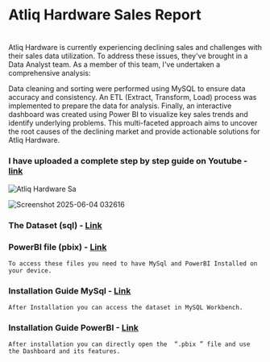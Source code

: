 # Atliq Hardware Sales Report   

# 

Atliq Hardware is currently experiencing declining sales and challenges with their sales data utilization. To address these issues, they've brought in a Data Analyst team. As a member of this team, I've undertaken a comprehensive analysis:

Data cleaning and sorting were performed using MySQL to ensure data accuracy and consistency.
An ETL (Extract, Transform, Load) process was implemented to prepare the data for analysis.
Finally, an interactive dashboard was created using Power BI to visualize key sales trends and identify underlying problems.
This multi-faceted approach aims to uncover the root causes of the declining market and provide actionable solutions for Atliq Hardware.












### I have uploaded a complete step by step guide on Youtube - [link](https://youtu.be/GlVQtEexktI) 


![Atliq Hardware Sa](https://github.com/user-attachments/assets/bd3663b9-48b2-4263-a1c1-77dc6f18c63d) 









![Screenshot 2025-06-04 032616](https://github.com/user-attachments/assets/a6578de2-b0d3-41a5-b10a-55f0e57cc42e)


















### The Dataset (sql) \- [Link](https://github.com/Dhritionly/Atliq-Hardware-DA-sales/blob/6422ab115a2347cbe1e5af473d8c527208b12686/sales_data.sql)

### PowerBI file (pbix) \- [Link](https://github.com/Dhritionly/Atliq-Hardware-DA-sales/blob/6422ab115a2347cbe1e5af473d8c527208b12686/Atliq_Hardware_DD.pbix)

`To access these files you need to have MySql and PowerBI Installed on your device.`

### Installation Guide MySql \- [Link](https://youtu.be/-ceKr-nEZag?si=aMkTTdZ6FVZ7FIrh)

`After Installation you can access the dataset in MySQL Workbench.`

### Installation Guide PowerBI \- [Link](https://youtu.be/OTV4qhcP_8s?si=nkRuLIzhZdHhiCHw)

`After installation you can directly open the  “.pbix ” file and use the Dashboard and its features.`

